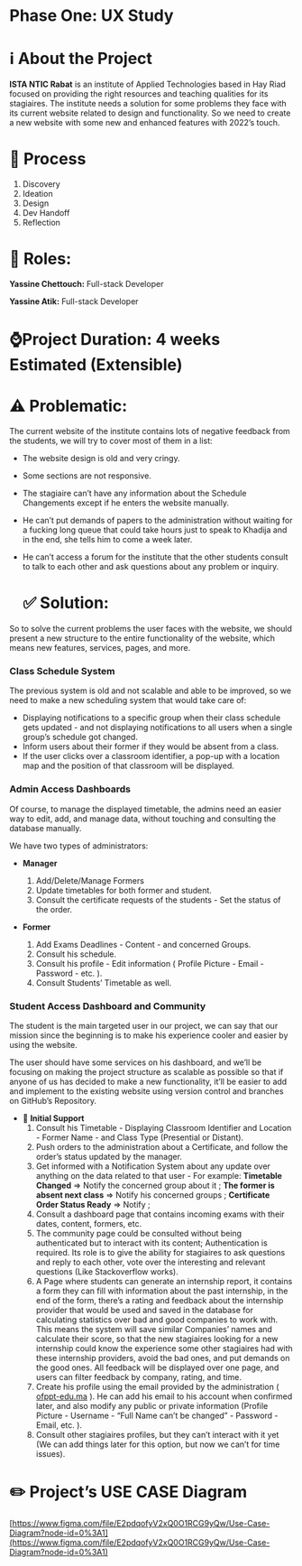# Phase One: UX Study

# ℹ️ About the Project

**ISTA NTIC Rabat** is an institute of Applied Technologies based in Hay Riad focused on providing the right resources and teaching qualities for its stagiaires. The institute needs a solution for some problems they face with its current website related to design and functionality. So we need to create a new website with some new and enhanced features with 2022’s touch.

# 🚧 Process

1. Discovery
2. Ideation
3. Design
4. Dev Handoff
5. Reflection

# 👥 Roles:

**Yassine Chettouch:** Full-stack Developer

**Yassine Atik:** Full-stack Developer

# ⌚**Project Duration:** 4 weeks Estimated (Extensible)

# ⚠️ Problematic:

The current website of the institute contains lots of negative feedback from the students, we will try to cover most of them in a list:

- The website design is old and very cringy.
- Some sections are not responsive.
- The stagiaire can’t have any information about the Schedule Changements except if he enters the website manually.
- He can’t put demands of papers to the administration without waiting for a fucking long queue that could take hours just to speak to Khadija and in the end, she tells him to come a week later.
- He can’t access a forum for the institute that the other students consult to talk to each other and ask questions about any problem or inquiry.
    
    # ✅ Solution:
    

So to solve the current problems the user faces with the website, we should present a new structure to the entire functionality of the website, which means new features, services, pages, and more.

### **Class Schedule System**

The previous system is old and not scalable and able to be improved, so we need to make a new scheduling system that would take care of:

- Displaying notifications to a specific group when their class schedule gets updated - and not displaying notifications to all users when a single group’s schedule got changed.
- Inform users about their former if they would be absent from a class.
- If the user clicks over a classroom identifier, a pop-up with a location map and the position of that classroom will be displayed.

### **Admin Access Dashboards**

Of course, to manage the displayed timetable,  the admins need an easier way to edit, add, and manage data, without touching and consulting the database manually.

We have two types of administrators:

- **Manager**
    1. Add/Delete/Manage Formers
    2. Update timetables for both former and student.
    3. Consult the certificate requests of the students - Set the status of the order.

- **Former**
    1. Add Exams Deadlines - Content - and concerned Groups.
    2. Consult his schedule.
    3. Consult his profile - Edit information ( Profile Picture - Email - Password - etc. ).
    4. Consult Students’ Timetable as well.

### Student Access Dashboard and Community

The student is the main targeted user in our project, we can say that our mission since the beginning is to make his experience cooler and easier by using the website.

The user should have some services on his dashboard, and we’ll be focusing on making the project structure as scalable as possible so that if anyone of us has decided to make a new functionality, it’ll be easier to add and implement to the existing website using version control and branches on GitHub’s Repository.

- 📌 **Initial Support**
    1. Consult his Timetable - Displaying Classroom Identifier and Location - Former Name - and Class Type (Presential or Distant).
    2. Push orders to the administration about a Certificate, and follow the order’s status updated by the manager.
    3. Get informed with a Notification System about any update over anything on the data related to that user - For example:
    **Timetable Changed** ⇒ Notify the concerned group about it ;
    **The former is absent next class** ⇒ Notify his concerned groups ;
    **Certificate Order Status Ready** ⇒ Notify ;
    4. Consult a dashboard page that contains incoming exams with their dates, content, formers, etc.
    5. The community page could be consulted without being authenticated but to interact with its content; Authentication is required.
    Its role is to give the ability for stagiaires to ask questions and reply to each other, vote over the interesting and relevant questions (Like Stackoverflow works).
    6. A Page where students can generate an internship report, it contains a form they can fill with information about the past internship, in the end of the form, there’s a rating and feedback about the internship provider that would be used and saved in the database for calculating statistics over bad and good companies to work with.
    This means the system will save similar Companies’ names and calculate their score, so that the new stagiaires looking for a new internship could know the experience some other stagiaires had with these internship providers, avoid the bad ones, and put demands on the good ones.
    All feedback will be displayed over one page, and users can filter feedback by company, rating, and time.
    7. Create his profile using the email provided by the administration ( [ofppt-edu.ma](http://ofppt-edu.ma) ).
    He can add his email to his account when confirmed later, and also modify any public or private information (Profile Picture - Username - “Full Name can’t be changed” - Password - Email, etc. ).
    8. Consult other stagiaires profiles, but they can’t interact with it yet (We can add things later for this option, but now we can’t for time issues).

# ✏️ Project’s USE CASE Diagram

[https://www.figma.com/file/E2pdqofyV2xQ0O1RCG9yQw/Use-Case-Diagram?node-id=0%3A1](https://www.figma.com/file/E2pdqofyV2xQ0O1RCG9yQw/Use-Case-Diagram?node-id=0%3A1)
